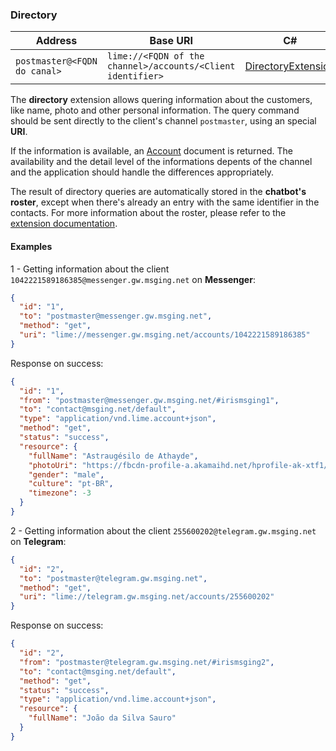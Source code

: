 ### Directory
| Address                      | Base URI      |  C#                     |
|------------------------------|---------------|-------------------------|
| `postmaster@<FQDN do canal>` | `lime://<FQDN of the channel>/accounts/<Client identifier>` | [DirectoryExtension](https://github.com/takenet/messaginghub-client-csharp/blob/master/src/Takenet.MessagingHub.Client/Extensions/Directory/DirectoryExtension.cs) |

The **directory** extension allows quering information about the customers, like name, photo and other personal information. The query command should be sent directly to the client's channel `postmaster`, using an special **URI**.

If the information is available, an [Account](http://limeprotocol.org/resources.html#account) document is returned. The availability and the detail level of the informations depents of the channel and the application should handle the differences appropriately.

The result of directory queries are automatically stored in the **chatbot's roster**, except when there's already an entry with the same identifier in the contacts. For more information about the roster, please refer to the [extension documentation](https://portal.blip.ai/#/docs/extensions/contacts).

#### Examples

1 - Getting information about the client `1042221589186385@messenger.gw.msging.net` on **Messenger**:
```json
{  
  "id": "1",
  "to": "postmaster@messenger.gw.msging.net",
  "method": "get",
  "uri": "lime://messenger.gw.msging.net/accounts/1042221589186385"
}
```
Response on success:
```json
{
  "id": "1",
  "from": "postmaster@messenger.gw.msging.net/#irismsging1",
  "to": "contact@msging.net/default",
  "type": "application/vnd.lime.account+json",
  "method": "get",
  "status": "success",
  "resource": {
    "fullName": "Astraugésilo de Athayde",
    "photoUri": "https://fbcdn-profile-a.akamaihd.net/hprofile-ak-xtf1/v/t1.0-1/p200x200/14429_1013121325123122924983_n.jpg",
    "gender": "male",
    "culture": "pt-BR",
    "timezone": -3
  }
}
```

2 - Getting information about the client `255600202@telegram.gw.msging.net` on **Telegram**:
```json
{  
  "id": "2",
  "to": "postmaster@telegram.gw.msging.net",
  "method": "get",
  "uri": "lime://telegram.gw.msging.net/accounts/255600202"
}
```
Response on success:
```json
{
  "id": "2",
  "from": "postmaster@telegram.gw.msging.net/#irismsging2",
  "to": "contact@msging.net/default",
  "method": "get",
  "status": "success",
  "type": "application/vnd.lime.account+json",
  "resource": {
    "fullName": "João da Silva Sauro"
  }
}
```

